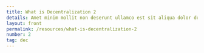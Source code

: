 ```yaml
---
title: What is Decentralization 2
details: Amet minim mollit non deserunt ullamco est sit aliqua dolor do amet sint. Velit officia consequat duis enim velit mollit. Exercitation ven
layout: front
permalink: /resources/what-is-decentralization-2
number: 2
tag: dec
---
```

